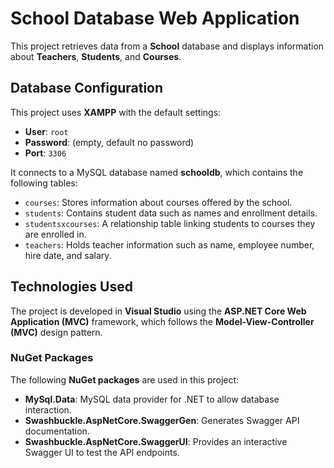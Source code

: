 ﻿# School Database Web Application

This project retrieves data from a **School** database and displays information about **Teachers**, **Students**, and **Courses**.

## Database Configuration

This project uses **XAMPP** with the default settings:

- **User**: `root`
- **Password**: (empty, default no password)
- **Port**: `3306`

It connects to a MySQL database named **schooldb**, which contains the following tables:

- `courses`: Stores information about courses offered by the school.
- `students`: Contains student data such as names and enrollment details.
- `studentsxcourses`: A relationship table linking students to courses they are enrolled in.
- `teachers`: Holds teacher information such as name, employee number, hire date, and salary.

## Technologies Used

The project is developed in **Visual Studio** using the **ASP.NET Core Web Application (MVC)** framework, which follows the **Model-View-Controller (MVC)** design pattern.

### NuGet Packages

The following **NuGet packages** are used in this project:

- **MySql.Data**: MySQL data provider for .NET to allow database interaction.
- **Swashbuckle.AspNetCore.SwaggerGen**: Generates Swagger API documentation.
- **Swashbuckle.AspNetCore.SwaggerUI**: Provides an interactive Swagger UI to test the API endpoints.
